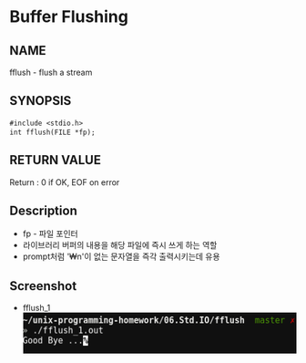 # Buffer Flushing
## NAME
fflush - flush a stream
## SYNOPSIS
```
#include <stdio.h>
int fflush(FILE *fp);
```
## RETURN VALUE
Return : 0 if OK, EOF on error
## Description
* fp - 파일 포인터
* 라이브러리 버퍼의 내용을 해당 파일에 즉시 쓰게 하는 역할
* prompt처럼 '₩n'이 없는 문자열을 즉각 출력시키는데 유용
## Screenshot
* fflush_1  
![fflush_1](./fflush_1.png?raw=true "fflush_1")
